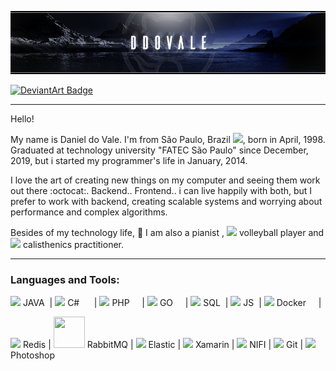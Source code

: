 <p align="center"><img src="https://github.com/ddovale/ddovale/blob/master/Banner3.png" width="1000"/></p>

[![DeviantArt Badge](https://img.shields.io/badge/-DeviantArt-1a1f24?style=flat&logo=DeviantArt&logoColor=01a874)](https://www.deviantart.com/danielambipom/gallery) 

---------------------------------------------------------------------------------------------------------------------------------------------------------------------------------

Hello! 

My name is Daniel do Vale. I'm from São Paulo, Brazil <img src="https://img.icons8.com/color/20/000000/brazil.png"/>, born in April, 1998.
Graduated at technology university "FATEC São Paulo" since December, 2019, but i started my programmer's life in January, 2014.

I love the art of creating new things on my computer and seeing them work out there :octocat:. Backend.. Frontend.. i can live happily with both, but I prefer to work with backend, creating scalable systems and worrying about performance and complex algorithms.

Besides of my technology life, :musical_keyboard: I am also a pianist , <img src="https://img.icons8.com/cotton/20/000000/volleyball.png"/> volleyball player and <img src="https://img.icons8.com/ios-filled/20/000000/pullups.png"/> calisthenics practitioner.

---------------------------------------------------------------------------------------------------------------------------------------------------------------------------------

### Languages and Tools:

<img src="https://img.icons8.com/color/50/000000/java-coffee-cup-logo.png"/> JAVA &nbsp;| 
<img src="https://img.icons8.com/ios-filled/50/000000/c-sharp-logo.png"/> C# &nbsp;&nbsp;&nbsp;&nbsp;&nbsp;| 
<img src="https://img.icons8.com/officel/50/000000/php-logo.png"/> PHP &nbsp;&nbsp;&nbsp;&nbsp;|
  <img src="https://img.icons8.com/color/50/golang.png"/> GO &nbsp;&nbsp;&nbsp;&nbsp;|
<img src="https://img.icons8.com/metro/50/000000/sql.png"/> SQL &nbsp;|
<img src="https://img.icons8.com/color/50/000000/javascript.png"/> JS &nbsp;|
<img src="https://img.icons8.com/color/50/000000/docker.png"/> Docker &nbsp;&nbsp;&nbsp;&nbsp;|
  
<img src="https://img.icons8.com/color/50/000000/redis.png"/> Redis |
<img src="https://cdn.iconscout.com/icon/free/png-256/rabbitmq-282296.png" width="50" height="50"/> RabbitMQ |
<img src="https://img.icons8.com/color/50/000000/elasticsearch.png"/> Elastic |
<img src="https://img.icons8.com/color/50/000000/xamarin.png"/> Xamarin |
<img src="https://upload.wikimedia.org/wikipedia/commons/thumb/f/ff/Apache-nifi-logo.svg/50px-Apache-nifi-logo.svg.png"/> NIFI |
<img src="https://img.icons8.com/ios-filled/50/000000/git.png"/> Git |
<img src="https://img.icons8.com/color/50/000000/adobe-photoshop.png"/> Photoshop
